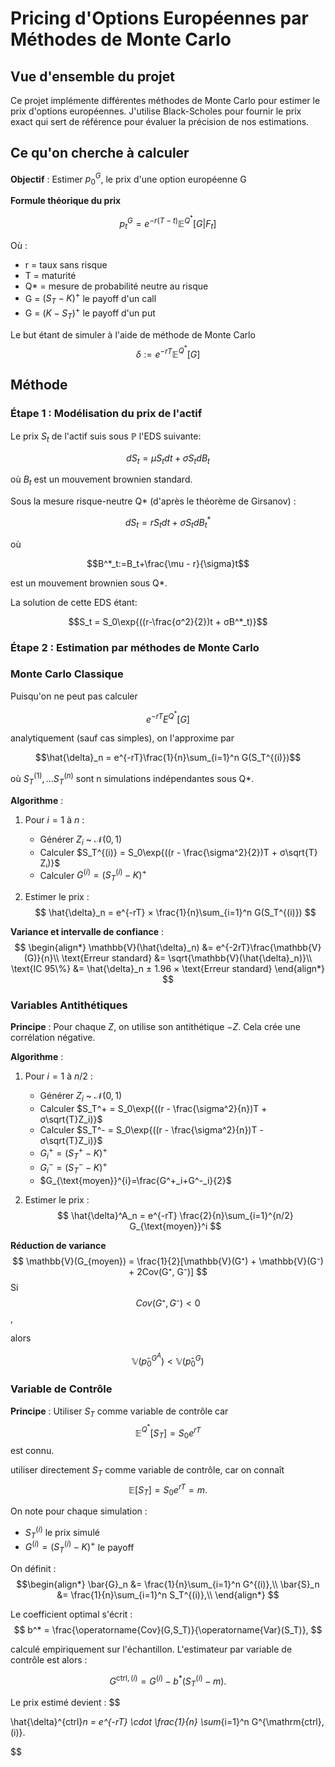# Pricing d'Options Européennes par Méthodes de Monte Carlo

## Vue d'ensemble du projet

Ce projet implémente différentes méthodes de Monte Carlo pour estimer le prix d'options européennes. J'utilise Black-Scholes pour fournir le prix exact qui sert de référence pour évaluer la précision de nos estimations.

## Ce qu'on cherche à calculer

**Objectif** : Estimer $p^G_0$, le prix d'une option européenne G 

**Formule théorique du prix** 

$$p^G_t = e^{-r(T-t)}\mathbb{E}^{Q^*} [G|F_t]$$


Où :
- r = taux sans risque
- T = maturité  
- Q* = mesure de probabilité neutre au risque
- G = $(S_T - K)^+$ le payoff d'un call
- G = $(K - S_T)^+$ le payoff d'un put

Le but étant de simuler à l'aide de méthode de Monte Carlo $$\delta:=e^{-rT}\mathbb{E}^{Q^*} [G]$$

## Méthode

### Étape 1 : Modélisation du prix de l'actif

Le prix $S_t$ de l'actif suis sous $\mathbb{P}$ l'EDS suivante:

$$dS_t = μS_t dt + σS_t dB_t$$

où $B_t$ est un mouvement brownien standard.


Sous la mesure risque-neutre Q* (d'après le théorème de Girsanov) :

$$dS_t = rS_t dt + σS_t dB^*_t$$


où 

$$B^*_t:=B_t+\frac{\mu - r}{\sigma}t$$

est un mouvement brownien sous Q*.

La solution de cette EDS étant:

$$S_t = S_0\exp{((r-\frac{σ^2}{2})t + σB^*_t)}$$


### Étape 2 : Estimation par méthodes de Monte Carlo

### Monte Carlo Classique

Puisqu'on ne peut pas calculer 

$$e^{-rT}E^{Q^*}[G]$$

analytiquement (sauf cas simples), on l'approxime par 

$$\hat{\delta}_n = e^{-rT}\frac{1}{n}\sum_{i=1}^n G(S_T^{(i)})$$


où $S_T^{(1)},...S_T^{(n)}$ sont n simulations indépendantes sous Q*.


**Algorithme** :
1. Pour $i = 1$ à $n$ :
   - Générer $Z_i$ ~ $\mathcal{N}(0,1)$
   - Calculer $S_T^{(i)} = S_0\exp{((r - \frac{\sigma^2}{2})T + σ\sqrt{T}  Zᵢ)}$
   - Calculer $G^{(i)} = (S_T^{(i)} - K)^+$

2. Estimer le prix :
$$
\hat{\delta}_n = e^{-rT} × \frac{1}{n}\sum_{i=1}^n G(S_T^{(i)})
$$

**Variance et intervalle de confiance** :
$$
\begin{align*}
\mathbb{V}(\hat{\delta}_n) &= e^{-2rT}\frac{\mathbb{V}(G)}{n}\\
\text{Erreur standard} &= \sqrt{\mathbb{V}(\hat{\delta}_n)}\\
\text{IC 95\%} &= \hat{\delta}_n ± 1.96 × \text{Erreur standard}
\end{align*}
$$

### Variables Antithétiques

**Principe** : Pour chaque $Z$, on utilise son antithétique $-Z$. Cela crée une corrélation négative.

**Algorithme** :
1. Pour $i = 1$ à $n/2$ :
   - Générer $Z_i$ ~ $\mathcal{N}(0,1)$
   - Calculer $S_T^+ = S_0\exp{((r - \frac{\sigma^2}{n})T + σ\sqrt{T}Z_i)}$
   - Calculer $S_T^- = S_0\exp{((r - \frac{\sigma^2}{n})T - σ\sqrt{T}Z_i)}$
   - $G^+_i = (S_T^+ - K)^+$
   - $G^-_i = (S_T^- - K)^+$
   - $G_{\text{moyen}}^{i}=\frac{G^+_i+G^-_i}{2}$

2. Estimer le prix :
$$
\hat{\delta}^A_n = e^{-rT} \frac{2}{n}\sum_{i=1}^{n/2} G_{\text{moyen}}^i
$$

**Réduction de variance**
$$
\mathbb{V}(G_{moyen}) = \frac{1}{2}[\mathbb{V}(G⁺) + \mathbb{V}(G⁻) + 2Cov(G⁺, G⁻)]
$$
Si
$$Cov(G⁺, G⁻) < 0$$,

alors 

$$\mathbb{V}(p̂^{G^A}_0) < \mathbb{V}(p̂^G_0)$$

### Variable de Contrôle

**Principe** : Utiliser $S_T$ comme variable de contrôle car 
$$\mathbb{E}^{Q^*}[S_T] = S_0e^{rT}$$
est connu.

utiliser directement $S_T$ comme variable de contrôle, car on connaît
$$
\mathbb{E}[S_T] = S_0 e^{rT} = m.
$$

On note pour chaque simulation :
- $S_T^{(i)}$ le prix simulé
- $G^{(i)} = (S_T^{(i)} - K)^+$ le payoff

On définit :
$$\begin{align*}
\bar{G}_n &= \frac{1}{n}\sum_{i=1}^n G^{(i)},\\
\bar{S}_n &= \frac{1}{n}\sum_{i=1}^n S_T^{(i)},\\
\end{align*}
$$

Le coefficient optimal s'écrit :
$$
b^* = \frac{\operatorname{Cov}(G,S_T)}{\operatorname{Var}(S_T)},
$$

calculé empiriquement sur l'échantillon. L'estimateur par variable de contrôle est alors :

$$
G^{\mathrm{ctrl},(i)} = G^{(i)} - b^* \bigl(S_T^{(i)} - m\bigr).
$$

Le prix estimé devient :
$$

\hat{\delta}^{ctrl}_n = e^{-rT} \cdot \frac{1}{n} \sum_{i=1}^n G^{\mathrm{ctrl},(i)}.

$$


